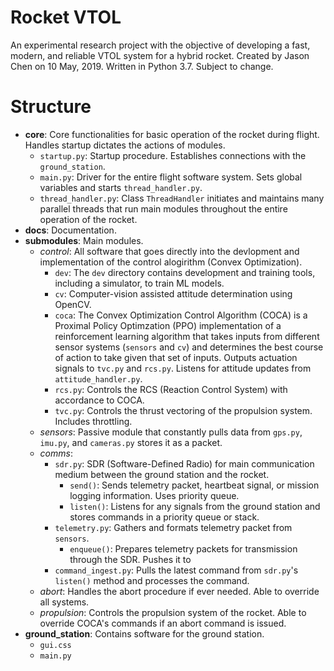 # Rocket VTOL
An experimental research project with the objective of developing a fast, modern, and reliable VTOL system for a hybrid rocket.
Created by Jason Chen on 10 May, 2019. Written in Python 3.7. Subject to change.

# Structure
- **core**: Core functionalities for basic operation of the rocket during flight. Handles startup dictates the actions of modules.
    - `startup.py`: Startup procedure. Establishes connections with the `ground_station`.
    - `main.py`: Driver for the entire flight software system. Sets global variables and starts `thread_handler.py`.
    - `thread_handler.py`: Class `ThreadHandler` initiates and maintains many parallel threads that run main modules throughout the entire operation of the rocket.
- **docs**: Documentation.
- **submodules**: Main modules.
    - *_control_*: 
    All software that goes directly into the devlopment and implementation of the control alogirithm (Convex Optimization).
        - `dev`: 
        The `dev` directory contains development and training tools, including a simulator, to train ML models.
        - `cv`: 
        Computer-vision assisted attitude determination using OpenCV.
        - `coca`: 
        The Convex Optimization Control Algorithm (COCA) is a Proximal Policy Optimzation (PPO) implementation of a reinforcement
        learning algorithm that takes inputs from different sensor systems (`sensors` and `cv`) and determines the best course of
        action to take given that set of inputs. Outputs actuation signals to `tvc.py` and `rcs.py`. Listens for attitude updates
        from `attitude_handler.py`.
        - `rcs.py`: 
        Controls the RCS (Reaction Control System) with accordance to COCA.
        - `tvc.py`: 
        Controls the thrust vectoring of the propulsion system. Includes throttling.
    - *_sensors_*: 
    Passive module that constantly pulls data from `gps.py`, `imu.py`, and `cameras.py` stores it as a packet.
    - *_comms_*:
        - `sdr.py`: 
        SDR (Software-Defined Radio) for main communication medium between the ground station and the rocket.
            - `send()`: 
            Sends telemetry packet, heartbeat signal, or mission logging information. Uses priority queue.
            - `listen()`: 
            Listens for any signals from the ground station and stores commands in a priority queue or stack.
        - `telemetry.py`: 
        Gathers and formats telemetry packet from `sensors`.
            - `enqueue()`: 
            Prepares telemetry packets for transmission through the SDR. Pushes it to
        - `command_ingest.py`: 
        Pulls the latest command from `sdr.py`'s `listen()` method and processes the command.
    - *_abort_*: 
    Handles the abort procedure if ever needed. Able to override all systems.
    - *_propulsion_*: 
    Controls the propulsion system of the rocket. Able to override COCA's commands if an abort command is issued. 
- **ground_station**: Contains software for the ground station.
    - `gui.css`
    - `main.py`
